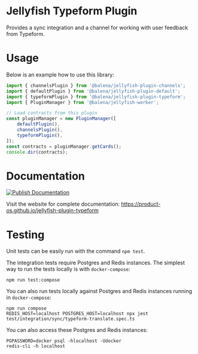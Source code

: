 # Jellyfish Typeform Plugin

Provides a sync integration and a channel for working with user feedback from Typeform.

# Usage

Below is an example how to use this library:

```typescript
import { channelsPlugin } from '@balena/jellyfish-plugin-channels';
import { defaultPlugin } from '@balena/jellyfish-plugin-default';
import { typeformPlugin } from '@balena/jellyfish-plugin-typeform';
import { PluginManager } from '@balena/jellyfish-worker';

// Load contracts from this plugin
const pluginManager = new PluginManager([
	defaultPlugin(),
	channelsPlugin(),
	typeformPlugin(),
]);
const contracts = pluginManager.getCards();
console.dir(contracts);
```

# Documentation

[![Publish Documentation](https://github.com/product-os/jellyfish-plugin-typeform/actions/workflows/publish-docs.yml/badge.svg)](https://github.com/product-os/jellyfish-plugin-typeform/actions/workflows/publish-docs.yml)

Visit the website for complete documentation: https://product-os.github.io/jellyfish-plugin-typeform

# Testing

Unit tests can be easily run with the command `npm test`.

The integration tests require Postgres and Redis instances. The simplest way to run the tests locally is with `docker-compose`:
```
npm run test:compose
```

You can also run tests locally against Postgres and Redis instances running in `docker-compose`:
```
npm run compose
REDIS_HOST=localhost POSTGRES_HOST=localhost npx jest test/integration/sync/typeform-translate.spec.ts
```

You can also access these Postgres and Redis instances:
```
PGPASSWORD=docker psql -hlocalhost -Udocker
redis-cli -h localhost
```
